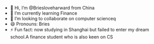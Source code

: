 - 👋 Hi, I’m @Briesloveharward from China
- 🌱 I’m currently learning Finance
- 💞️ I’m looking to collaborate on computer scienceq
- 😄 Pronouns: Bries
- ⚡ Fun fact: now studying in Shanghai but failed to enter my dream school.A finance student who is also keen on CS


